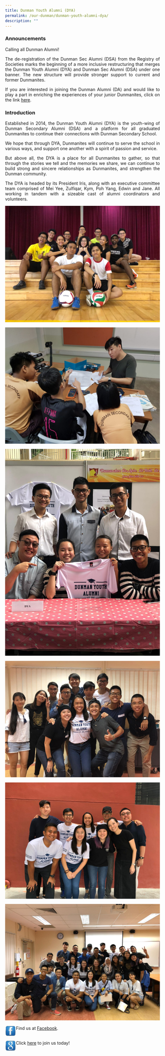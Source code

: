 ```yaml
---
title: Dunman Youth Alumni (DYA)
permalink: /our-dunman/dunman-youth-alumni-dya/
description: ""
---
```

### Announcements
Calling all Dunman Alumni! 

<p style="text-align: justify;">The de-registration of the Dunman Sec Alumni (DSA) from the Registry of Societies marks the beginning of a more inclusive restructuring that merges the Dunman Youth Alumni (DYA) and Dunman Sec Alumni (DSA) under one banner. The new structure will provide stronger support to current and former Dunmanites. </p>

<p style="text-align: justify;">If you are interested in joining the Dunman Alumni (DA) and would like to play a part in enriching the experiences of your junior Dunmanites, click on the link <a href="https://dunmanites.com/60th/" target="_blank">here</a>.</p>


### Introduction

<p style="text-align: justify;">Established in 2014, the Dunman Youth Alumni (DYA) is the youth-wing of Dunman Secondary Alumni (DSA) and a platform for all graduated Dunmanites to continue their connections with Dunman Secondary School.</p>

<p style="text-align: justify;">We hope that through DYA, Dunmanites will continue to serve the school in various ways, and support one another with a spirit of passion and service.</p>

<p style="text-align: justify;">But above all, the DYA is a place for all Dunmanites to gather, so that through the stories we tell and the memories we share, we can continue to build strong and sincere relationships as Dunmanites, and strengthen the Dunman community.</p>

<p style="text-align: justify;">The DYA is headed by its President Iris, along with an executive committee team comprised of Mei Yee, Zulfiqar, Kym, Poh Yang, Edwin and Jane. All working in tandem with a sizeable cast of alumni coordinators and volunteers.</p>

![](/images/DYA/Bonding%20Games.jpeg)

![](/images/DYA/Tutorship%20Program.jpeg)

![](/images/DYA/Open%20House.jpeg)

![](/images/DYA/Group%20pic%201.jpeg)

![](/images/DYA/Group%20pic%202.jpeg)

![](/images/DYA/Group%20pic%203.jpeg)

<p><img src="/images/DYA/tn_facebook.jpg" style="width:7%;float:left"></p>

Find us at&nbsp;<a href="https://www.facebook.com/Dunman-Secondary-Youth-Alumni-674134279387706/info?tab=page_info" target="_blank">Facebook</a>.
<br><br>
<p><img src="/images/DYA/tn_google.jpg" style="width:7%;float:left"></p>

Click&nbsp;<a href="https://docs.google.com/forms/d/e/1FAIpQLSfEGSN0gNhYr9AEFc5gvA_mpFkOhqhxzSaMNsuksYewX2ZmvA/viewform" target="_blank">here</a>&nbsp;to join us today!